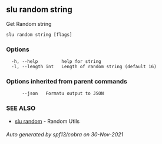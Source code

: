 ## slu random string

Get Random string

```
slu random string [flags]
```

### Options

```
  -h, --help         help for string
  -l, --length int   Length of random string (default 16)
```

### Options inherited from parent commands

```
      --json   Formatu output to JSON
```

### SEE ALSO

* [slu random](slu_random.md)	 - Random Utils

###### Auto generated by spf13/cobra on 30-Nov-2021
